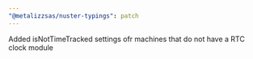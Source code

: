 ```yaml
---
"@metalizzsas/nuster-typings": patch
---
```


Added isNotTimeTracked settings ofr machines that do not have a RTC clock module
